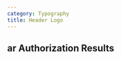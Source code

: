 ```yaml
---
category: Typography
title: Header Logo
---
```

<h2 class="page-header page-header-brand">
  <div class="page-header-title">
      <span class="app-icon app-icon-black">ar</span> 
       Authorization Results
  </div>
  <div class="page-header-logo">
      <a href="http://www.example.com" class=" spaces-logo holderjs" aria-label="spaces logo"></a>
  </div>
</h2>
